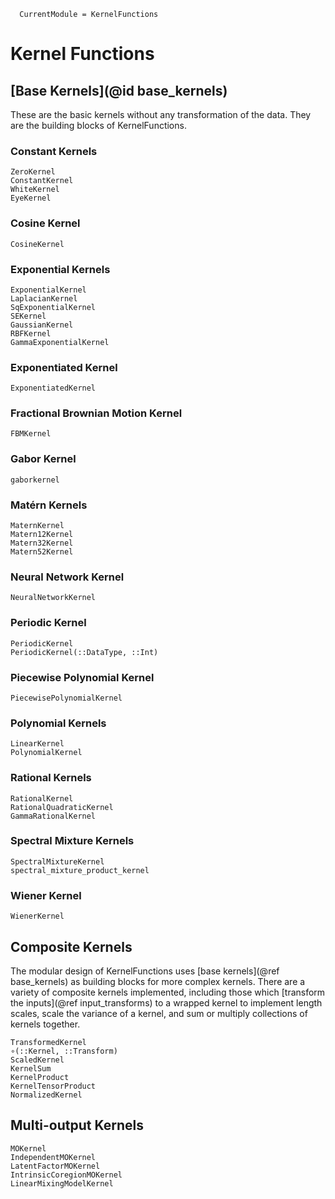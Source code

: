 ```@meta
  CurrentModule = KernelFunctions
```

# Kernel Functions

## [Base Kernels](@id base_kernels)

These are the basic kernels without any transformation of the data. They are the building blocks of KernelFunctions.

### Constant Kernels

```@docs
ZeroKernel
ConstantKernel
WhiteKernel
EyeKernel
```

### Cosine Kernel

```@docs
CosineKernel
```

### Exponential Kernels

```@docs
ExponentialKernel
LaplacianKernel
SqExponentialKernel
SEKernel
GaussianKernel
RBFKernel
GammaExponentialKernel
```

### Exponentiated Kernel

```@docs
ExponentiatedKernel
```

### Fractional Brownian Motion Kernel

```@docs
FBMKernel
```

### Gabor Kernel

```@docs
gaborkernel
```

### Matérn Kernels

```@docs
MaternKernel
Matern12Kernel
Matern32Kernel
Matern52Kernel
```

### Neural Network Kernel

```@docs
NeuralNetworkKernel
```

### Periodic Kernel

```@docs
PeriodicKernel
PeriodicKernel(::DataType, ::Int)
```

### Piecewise Polynomial Kernel

```@docs
PiecewisePolynomialKernel
```

### Polynomial Kernels

```@docs
LinearKernel
PolynomialKernel
```

### Rational Kernels

```@docs
RationalKernel
RationalQuadraticKernel
GammaRationalKernel
```

### Spectral Mixture Kernels

```@docs
SpectralMixtureKernel
spectral_mixture_product_kernel
```

### Wiener Kernel

```@docs
WienerKernel
```

## Composite Kernels

The modular design of KernelFunctions uses [base kernels](@ref base_kernels) as building
blocks for more complex kernels. There are a variety of composite kernels implemented,
including those which [transform the inputs](@ref input_transforms) to a wrapped kernel
to implement length scales, scale the variance of a kernel, and sum or multiply collections
of kernels together.

```@docs
TransformedKernel
∘(::Kernel, ::Transform)
ScaledKernel
KernelSum
KernelProduct
KernelTensorProduct
NormalizedKernel
```

## Multi-output Kernels

```@docs
MOKernel
IndependentMOKernel
LatentFactorMOKernel
IntrinsicCoregionMOKernel
LinearMixingModelKernel
```
